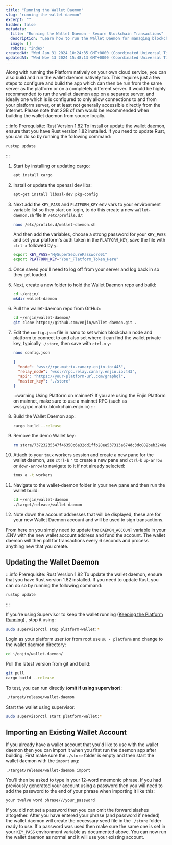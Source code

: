 ```yaml
---
title: "Running the Wallet Daemon"
slug: "running-the-wallet-daemon"
excerpt: ""
hidden: false
metadata: 
  title: "Running the Wallet Daemon - Secure Blockchain Transactions"
  description: "Learn how to run the Wallet Daemon for managing blockchain transactions securely within the Enjin platform."
  image: []
  robots: "index"
createdAt: "Wed Jan 31 2024 10:24:35 GMT+0000 (Coordinated Universal Time)"
updatedAt: "Wed Nov 13 2024 15:48:13 GMT+0000 (Coordinated Universal Time)"
---
```

Along with running the Platform natively on your own cloud service, you can also build and run the wallet daemon natively too.  This requires just a few steps to configure and build the app which can then be run from the same server as the platform or on a completely different server.  It would be highly recommended to run the wallet daemon app on a separate server, and ideally one which is is configured to only allow connections to and from your platform server, or at least not generally accessible directly from the internet.  Please note that 2GB of ram would be recommended when building the wallet daemon from source locally.

:::info Prerequisite: Rust Version 1.82
To install or update the wallet daemon, ensure that you have Rust version 1.82 installed. If you need to update Rust, you can do so by running the following command:

```bash
rustup update
```
:::

1. Start by installing or updating cargo: 
   ```bash
   apt install cargo
   ```

2. Install or update the openssl dev libs: 
   ```bash
   apt-get install libssl-dev pkg-config
   ```

3. Next add the `KEY_PASS` and `PLATFORM_KEY` env vars to your environment variable list so they start on login, to do this create a new `wallet-daemon.sh` file in `/etc/profile.d/`: 
   ```bash
   nano /etc/profile.d/wallet-daemon.sh
   ```
   And then add the variables, choose a strong password for your `KEY_PASS` and set your platform's auth token in the `PLATFORM_KEY`, save the file with `ctrl-x` followed by `y`: 
   ```bash
   export KEY_PASS="MySuperSecurePassword01"
   export PLATFORM_KEY="Your_Platform_Token_Here"
   ```

4. Once saved you'll need to log off from your server and log back in so they get loaded.

5. Next, create a new folder to hold the Wallet Daemon repo and build: 
   ```bash
   cd ~/enjin/
   mkdir wallet-daemon
   ```

6. Pull the wallet-daemon repo from GitHub: 
   ```bash
   cd ~/enjin/wallet-daemon/
   git clone https://github.com/enjin/wallet-daemon.git .
   ```

7. Edit the `config.json` file in nano to set which blockchain node and platform to connect to and also set where it can find the wallet private key, typically `./store`, then save with `ctrl-x` `y`:  

   ```bash
   nano config.json
   ```

   ```json
   {
     "node": "wss://rpc.matrix.canary.enjin.io:443",
     "relay_node": "wss://rpc.relay.canary.enjin.io:443",
     "api": "https://your-platform-url.com/graphql",
     "master_key": "./store"
   }

   ```

   :::warning Using Platform on mainnet?
   If you are using the Enjin Platform on mainnet, make sure to use a mainnet RPC (such as wss://rpc.matrix.blockchain.enjin.io)
   :::

8. Build the Wallet Daemon app: 
   ```bash
   cargo build --release
   ```

9. Remove the demo Wallet key: 
   ```bash
   rm store/73723235547f46358c6a32dd1ffb28ee537313a674dc3dc882beb3246e03aa4dc246022f
   ```

10. Attach to your `tmux` workers session and create a new pane for the wallet daemon, use `ctrl-b` `"` to create a new pane and `ctrl-b` `up-arrow` or `down-arrow` to navigate to it if not already selected: 
    ```bash
    tmux a -t workers
    ```

11. Navigate to the wallet-daemon folder in your new pane and then run the wallet build: 
    ```bash
    cd ~/enjin/wallet-daemon
    ./target/release/wallet-daemon
    ```

12. Note down the account addresses that will be displayed, these are for your new Wallet Daemon account and will be used to sign transactions.

From here on you simply need to update the `DAEMON_ACCOUNT` variable in your .ENV with the new wallet account address and fund the account.  The wallet daemon will then poll for transactions every 6 seconds and process anything new that you create.

## Updating the Wallet Daemon

:::info Prerequisite: Rust Version 1.82
To update the wallet daemon, ensure that you have Rust version 1.82 installed. If you need to update Rust, you can do so by running the following command:

```bash
rustup update
```
:::

If you're using Supervisor to keep the wallet running ([Keeping the Platform Running](/02-tutorials/04-going-open-source/03-cloud-installation/012-keeping-the-platform-running.md)) , stop it using:

```bash
sudo supervisorctl stop platform-wallet:*
```

Login as your platform user (or from root use `su - platform` and change to the wallet daemon directory:

```bash
cd ~/enjin/wallet-daemon/
```

Pull the latest version from git and build:

```bash
git pull
cargo build --release
```

To test, you can run directly (**omit if using supervisor**):

```bash
./target/release/wallet-daemon
```

Start the wallet using supervisor:

```bash
sudo supervisorctl start platform-wallet:*
```

## Importing an Existing Wallet Account

If you already have a wallet account that you'd like to use with the wallet daemon then you can import it when you first run the daemon app after building.  First make sure the `./store` folder is empty and then start the wallet daemon with the `import` arg:

```bash
./target/release/wallet-daemon import
```

You'll then be asked to type in your 12-word mnemonic phrase. If you had previously generated your account using a password then you will need to add the password to the end of your phrase when importing it like this:

`your twelve word phrase///your_password`

If you did not set a password then you can omit the forward slashes altogether.  After you have entered your phrase (and password if needed) the wallet daemon will create the necessary seed file in the `./store` folder ready to use.  If a password was used then make sure the same one is set in your `KEY_PASS` environment variable as documented above.  You can now run the wallet daemon as normal and it will use your existing account.
